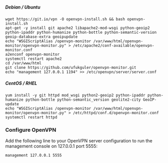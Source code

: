 ##### Debian / Ubuntu

```shell
wget https://git.io/vpn -O openvpn-install.sh && bash openvpn-install.sh
apt-get -y install git apache2 libapache2-mod-wsgi python-geoip2 python-ipaddr python-humanize python-bottle python-semantic-version geoip-database-extra geoipupdate
echo "WSGIScriptAlias /openvpn-monitor /var/www/html/openvpn-monitor/openvpn-monitor.py" > /etc/apache2/conf-available/openvpn-monitor.conf
a2enconf openvpn-monitor
systemctl restart apache2
cd /var/www/html
git clone https://github.com/ufukguler/openvpn-monitor.git
echo "management 127.0.0.1 1194" >> /etc/openvpn/server/server.conf
```

##### CentOS / RHEL

```shell
yum install -y git httpd mod_wsgi python2-geoip2 python-ipaddr python-humanize python-bottle python-semantic_version geolite2-city GeoIP-update
echo "WSGIScriptAlias /openvpn-monitor /var/www/html/openvpn-monitor/openvpn-monitor.py" > /etc/httpd/conf.d/openvpn-monitor.conf
systemctl restart httpd

```

### Configure OpenVPN

Add the following line to your OpenVPN server configuration to run the
management console on 127.0.0.1 port 5555:

```
management 127.0.0.1 5555
```
